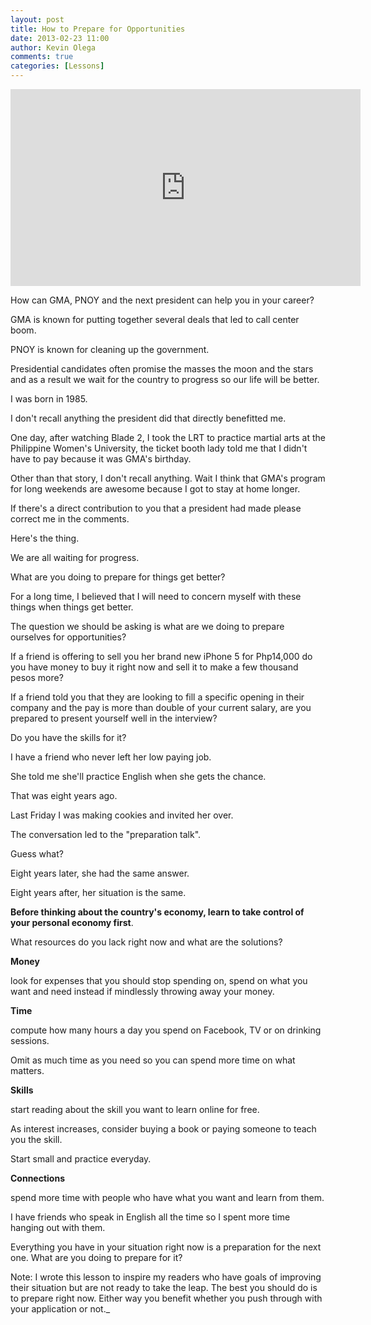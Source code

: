```yaml
---
layout: post
title: How to Prepare for Opportunities
date: 2013-02-23 11:00
author: Kevin Olega
comments: true
categories: [Lessons]
---
```

<iframe width="560" height="315" src="https://www.youtube.com/embed/OCMceuU3JpA" frameborder="0" allow="accelerometer; autoplay; encrypted-media; gyroscope; picture-in-picture" allowfullscreen></iframe>

How can GMA, PNOY and the next president can help you in your career?

GMA is known for putting together several deals that led to call center boom.

PNOY is known for cleaning up the government.

Presidential candidates often promise the masses the moon and the stars and as a result we wait for the country to progress so our life will be better.

I was born in 1985. 

I don't recall anything the president did that directly benefitted me.

One day, after watching Blade 2, I took the LRT to practice martial arts at the Philippine Women's University, the ticket booth lady told me that I didn't have to pay because it was GMA's birthday.

Other than that story, I don't recall anything. Wait I think that GMA's program for long weekends are awesome because I got to stay at home longer.

If there's a direct contribution to you that a president had made please correct me in the comments.

Here's the thing. 

We are all waiting for progress. 

What are you doing to prepare for things get better? 

For a long time, I believed that I will need to concern myself with these things when things get better.

The question we should be asking is what are we doing to prepare ourselves for opportunities?

If a friend is offering to sell you her brand new iPhone 5 for Php14,000 do you have money to buy it right now and sell it to make a few thousand pesos more?

If a friend told you that they are looking to fill a specific opening in their company and the pay is more than double of your current salary, are you prepared to present yourself well in the interview? 

Do you have the skills for it?

I have a friend who never left her low paying job. 

She told me she'll practice English when she gets the chance. 

That was eight years ago. 

Last Friday I was making cookies and invited her over. 

The conversation led to the "preparation talk". 

Guess what? 

Eight years later, she had the same answer. 

Eight years after, her situation is the same.

**Before thinking about the country's economy, learn to take control of your personal economy first**.

What resources do you lack right now and what are the solutions?

**Money**

look for expenses that you should stop spending on, spend on what you want and need instead if mindlessly throwing away your money. 

**Time**

compute how many hours a day you spend on Facebook, TV or on drinking sessions. 

Omit as much time as you need so you can spend more time on what matters. 

**Skills**

start reading about the skill you want to learn online for free. 

As interest increases, consider buying a book or paying someone to teach you the skill. 

Start small and practice everyday. 

**Connections**

spend more time with people who have what you want and learn from them. 

I have friends who speak in English all the time so I spent more time hanging out with them.

Everything you have in your situation right now is a preparation for the next one. What are you doing to prepare for it?

Note: I wrote this lesson to inspire my readers who have goals of improving their situation but are not ready to take the leap. The best you should do is to prepare right now. Either way you benefit whether you push through with your application or not._



